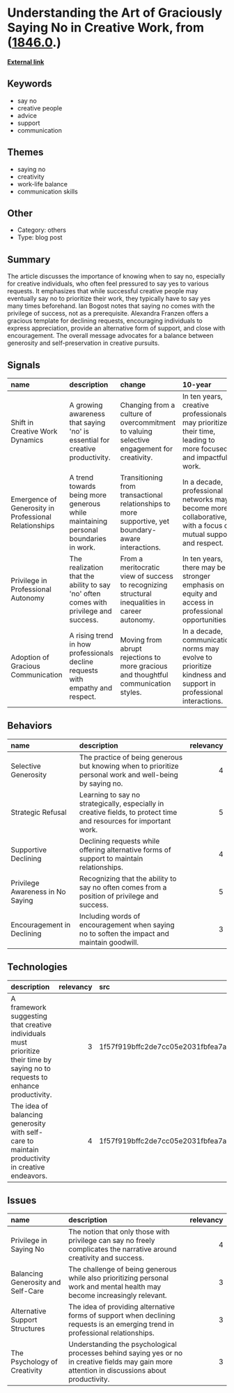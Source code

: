 # __Understanding the Art of Graciously Saying No in Creative Work__, from ([1846.0](https://kghosh.substack.com/p/1846.0).)

__[External link](https://tumblr.austinkleon.com/post/120472862666?utm_source=substack&utm_medium=email)__



## Keywords

* say no
* creative people
* advice
* support
* communication

## Themes

* saying no
* creativity
* work-life balance
* communication skills

## Other

* Category: others
* Type: blog post

## Summary

The article discusses the importance of knowing when to say no, especially for creative individuals, who often feel pressured to say yes to various requests. It emphasizes that while successful creative people may eventually say no to prioritize their work, they typically have to say yes many times beforehand. Ian Bogost notes that saying no comes with the privilege of success, not as a prerequisite. Alexandra Franzen offers a gracious template for declining requests, encouraging individuals to express appreciation, provide an alternative form of support, and close with encouragement. The overall message advocates for a balance between generosity and self-preservation in creative pursuits.

## Signals

| name                                                  | description                                                                          | change                                                                                              | 10-year                                                                                                       | driving-force                                                                    |   relevancy |
|:------------------------------------------------------|:-------------------------------------------------------------------------------------|:----------------------------------------------------------------------------------------------------|:--------------------------------------------------------------------------------------------------------------|:---------------------------------------------------------------------------------|------------:|
| Shift in Creative Work Dynamics                       | A growing awareness that saying 'no' is essential for creative productivity.         | Changing from a culture of overcommitment to valuing selective engagement for creativity.           | In ten years, creative professionals may prioritize their time, leading to more focused and impactful work.   | Increased recognition of mental health and productivity balance among creatives. |           4 |
| Emergence of Generosity in Professional Relationships | A trend towards being more generous while maintaining personal boundaries in work.   | Transitioning from transactional relationships to more supportive, yet boundary-aware interactions. | In a decade, professional networks may become more collaborative, with a focus on mutual support and respect. | The desire for authenticity and meaningful connections in professional settings. |           3 |
| Privilege in Professional Autonomy                    | The realization that the ability to say 'no' often comes with privilege and success. | From a meritocratic view of success to recognizing structural inequalities in career autonomy.      | In ten years, there may be a stronger emphasis on equity and access in professional opportunities.            | Growing awareness of systemic inequalities in professional environments.         |           4 |
| Adoption of Gracious Communication                    | A rising trend in how professionals decline requests with empathy and respect.       | Moving from abrupt rejections to more gracious and thoughtful communication styles.                 | In a decade, communication norms may evolve to prioritize kindness and support in professional interactions.  | The increasing importance of emotional intelligence in workplace dynamics.       |           5 |

## Behaviors

| name                             | description                                                                                                        |   relevancy |
|:---------------------------------|:-------------------------------------------------------------------------------------------------------------------|------------:|
| Selective Generosity             | The practice of being generous but knowing when to prioritize personal work and well-being by saying no.           |           4 |
| Strategic Refusal                | Learning to say no strategically, especially in creative fields, to protect time and resources for important work. |           5 |
| Supportive Declining             | Declining requests while offering alternative forms of support to maintain relationships.                          |           4 |
| Privilege Awareness in No Saying | Recognizing that the ability to say no often comes from a position of privilege and success.                       |           5 |
| Encouragement in Declining       | Including words of encouragement when saying no to soften the impact and maintain goodwill.                        |           3 |

## Technologies

| description                                                                                                                   |   relevancy | src                              |
|:------------------------------------------------------------------------------------------------------------------------------|------------:|:---------------------------------|
| A framework suggesting that creative individuals must prioritize their time by saying no to requests to enhance productivity. |           3 | 1f57f919bffc2de7cc05e2031fbfea7a |
| The idea of balancing generosity with self-care to maintain productivity in creative endeavors.                               |           4 | 1f57f919bffc2de7cc05e2031fbfea7a |

## Issues

| name                               | description                                                                                                                                     |   relevancy |
|:-----------------------------------|:------------------------------------------------------------------------------------------------------------------------------------------------|------------:|
| Privilege in Saying No             | The notion that only those with privilege can say no freely complicates the narrative around creativity and success.                            |           4 |
| Balancing Generosity and Self-Care | The challenge of being generous while also prioritizing personal work and mental health may become increasingly relevant.                       |           3 |
| Alternative Support Structures     | The idea of providing alternative forms of support when declining requests is an emerging trend in professional relationships.                  |           3 |
| The Psychology of Creativity       | Understanding the psychological processes behind saying yes or no in creative fields may gain more attention in discussions about productivity. |           3 |